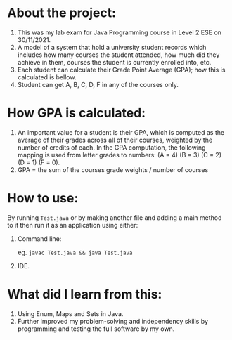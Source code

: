 # About the project:

 1. This was my lab exam for Java Programming course in Level 2 ESE on 30/11/2021.
 2. A model of a system that hold a university student records which includes how many courses the student attended, how much did they achieve in them, courses the student is currently enrolled into, etc.
 3. Each student can calculate their Grade Point Average (GPA); how this is calculated is bellow.
 4. Student can get A, B, C, D, F in any of the courses only.

# How GPA is calculated:

 1. An important value for a student is their GPA, which is computed as the average of their grades across all of their courses, weighted by the number of credits of each. In the GPA computation, the following mapping is used from letter grades to numbers: (A = 4) (B = 3) (C = 2) (D = 1) (F = 0). 
 2. GPA = the sum of the courses grade weights / number of courses

# How to use:
By running `Test.java` or by making another file and adding a main method to it then run it as an application using either:

 1. Command line:

	eg. `javac Test.java && java Test.java`

2. IDE.

# What did I learn from this:

 1. Using Enum, Maps and Sets in Java.
 3. Further improved my problem-solving and independency skills by programming and testing the full software by my own.
